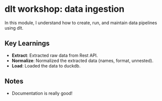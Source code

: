 # dlt workshop: data ingestion

In this module, I understand how to create, run, and maintain data pipelines using dlt.

## Key Learnings
- **Extract**: Extracted raw data from Rest API.
- **Normalize**: Normalized the extracted data (names, format, unnested).
- **Load**: Loaded the data to duckdb.

## Notes
- Documentation is really good!